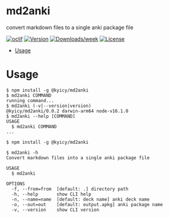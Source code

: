 md2anki
=======

convert markdown files to a single anki package file

[![oclif](https://img.shields.io/badge/cli-oclif-brightgreen.svg)](https://oclif.io)
[![Version](https://img.shields.io/npm/v/@kyicy/md2anki.svg)](https://npmjs.org/package/@kyicy/md2anki)
[![Downloads/week](https://img.shields.io/npm/dw/@kyicy/md2anki.svg)](https://npmjs.org/package/@kyicy/md2anki)
[![License](https://img.shields.io/npm/l/@kyicy/md2anki.svg)](https://github.com/kyicy/md2anki/blob/master/package.json)

<!-- toc -->
* [Usage](#usage)
<!-- tocstop -->
# Usage
<!-- usage -->
```sh-session
$ npm install -g @kyicy/md2anki
$ md2anki COMMAND
running command...
$ md2anki (-v|--version|version)
@kyicy/md2anki/0.0.2 darwin-arm64 node-v16.1.0
$ md2anki --help [COMMAND]
USAGE
  $ md2anki COMMAND
...
```
<!-- usagestop -->
```sh-session
$ npm install -g @kyicy/md2anki

$ md2anki -h
Convert markdown files into a single anki package file

USAGE
  $ md2anki

OPTIONS
  -f, --from=from  [default: .] directory path
  -h, --help       show CLI help
  -n, --name=name  [default: deck name] anki deck name
  -o, --out=out    [default: output.apkg] anki package name
  -v, --version    show CLI version
```

